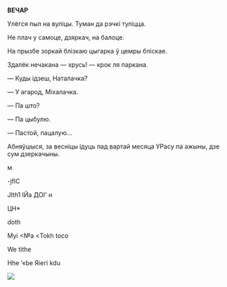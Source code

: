  
**ВЕЧАР**

Улёгся пыл на вуліцы. Туман да рэчкі туліцца.

He плач у самоце, дзяркач, на балоце.

На прызбе зоркай блізкаю цыгарка ў цемры бліскае.

Здалёк нечакана — хрусь! — крок ля паркана.

— Куды ідзеш, Наталачка?

— У агарод, Міхалачка.

— Па што?

— Па цыбулю.

— Пастой, пацалую...

Абняўшыся, за весніцы ідуць пад вартай месяца УРасу па ажыны, дзе сум дзеркачыны.

м

-jflC

Jlth1 ІЙа ДОІ' н

ЦН*

doth

Муі <№а <Tokh toco

We tithe

Hhe ’«be Яіегі kdu

  

  

  

  

  

  

  

  

  

  

  

  

  

  

  

  

  

  

  

  
  

![](2022-%D0%9C%D1%96%D0%BD%D1%81%D0%BA-%D0%BB%D1%83%D1%87%D0%BD%D0%B0%D1%81%D1%86%D1%8C-%D0%BC%D1%96%D0%BA%D0%BE%D0%BB%D0%B0-%D0%BC%D1%8F%D1%82%D0%BB%D1%96%D1%86%D0%BA%D1%96_html_e16dca565d83c334.jpg)  
